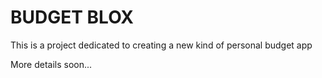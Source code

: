 BUDGET BLOX
============

This is a project dedicated to creating a new kind of personal budget app

More details soon...